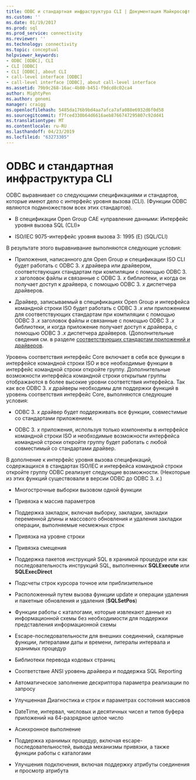 ```yaml
---
title: ODBC и стандартная инфраструктура CLI | Документация Майкрософт
ms.custom: ''
ms.date: 01/19/2017
ms.prod: sql
ms.prod_service: connectivity
ms.reviewer: ''
ms.technology: connectivity
ms.topic: conceptual
helpviewer_keywords:
- ODBC [ODBC], CLI
- CLI [ODBC]
- CLI [ODBC], about CLI
- call-level interface [ODBC]
- call-level interface [ODBC], about call-level interface
ms.assetid: 79b9c268-16ac-4b80-b451-f9dcd8c02ca4
author: MightyPen
ms.author: genemi
manager: craigg
ms.openlocfilehash: 5485da176b9bd4aa7afca7afa088e6932d6f0d58
ms.sourcegitcommit: f7fced330b64d6616aeb8766747295807c92dd41
ms.translationtype: MT
ms.contentlocale: ru-RU
ms.lasthandoff: 04/23/2019
ms.locfileid: "63273305"
---
```

# <a name="odbc-and-the-standard-cli"></a>ODBC и стандартная инфраструктура CLI
ODBC выравнивает со следующими спецификациями и стандартов, которые имеют дело с интерфейс уровня вызова (CLI). (Функции ODBC являются подмножеством всех этих стандартов).  
  
-   В спецификации Open Group CAE «управление данными: Интерфейс уровня вызова SQL (CLI)»  
  
-   ISO/IEC 9075-интерфейс уровня вызова 3: 1995 (E) (SQL/CLI)  
  
 В результате этого выравнивание выполняются следующие условия:  
  
-   Приложения, написанного для Open Group и спецификации ISO CLI будет работать с ODBC 3. *x* драйвера или драйвером, соответствующих стандартам при компиляции с помощью ODBC 3. *x* заголовок файлы и связанные с ODBC 3. *x* библиотеки, и когда он получает доступ к драйвера, с помощью ODBC 3. *x* диспетчера драйверов.  
  
-   Драйвер, записываемый в спецификациях Open Group и интерфейса командной строки ISO будет работать с ODBC 3 *.x* или приложением для соответствующих стандартам при компиляции с помощью ODBC 3 *.x* заголовок файлы и связанные с помощью ODBC 3 *.x* библиотеки, и когда приложение получает доступ к драйвера, с помощью ODBC 3 *.x* диспетчера драйверов. (Дополнительные сведения см. в разделе [соответствующих стандартам приложений и драйверов](../../odbc/reference/develop-app/standards-compliant-applications-and-drivers.md).  
  
 Уровень соответствия интерфейс Core включает в себя все функции в интерфейсе командной строки ISO и все необходимые функции в интерфейс командной строки откройте группу. Дополнительные возможности интерфейса командной строки открытым группы отображаются в более высокие уровни соответствия интерфейса. Так как все ODBC 3. *x* драйверы необходимы для поддержки функций в уровень соответствия интерфейс Core, выполняются следующие условия:  
  
-   ODBC 3. *x* драйвер будет поддерживать все функции, совместимые со стандартами приложением.  
  
-   ODBC 3. *x* приложения, используя только компоненты в интерфейсе командной строки ISO и необходимые возможности интерфейса командной строки откройте группу будет работать с любой совместимый со стандартами драйвер.  
  
 В дополнение к интерфейс уровня вызова спецификаций, содержащихся в стандартах ISO/IEC и интерфейса командной строки откройте группу ODBC реализует следующие возможности. (Некоторые из этих функций существовали в версии ODBC до ODBC 3. *x*.)  
  
-   Многострочные выборки вызовом одной функции  
  
-   Привязка к массив параметров  
  
-   Поддержка закладок, включая выборку, закладки, закладки переменной длины и массового обновления и удаления закладки операции, выполняемые несмежных строк  
  
-   Привязка на уровне строки  
  
-   Привязка смещения  
  
-   Поддержка пакетов инструкций SQL в хранимой процедуре или как последовательность инструкций SQL, выполненных **SQLExecute** или **SQLExecDirect**  
  
-   Подсчеты строк курсора точное или приблизительное  
  
-   Расположенный путем вызова функции update и операции удаления и пакетные обновления и удаления (**SQLSetPos**)  
  
-   Функции работы с каталогами, которые извлекают данные из информационной схемы без необходимости для поддержки представления информационной схемы  
  
-   Escape-последовательности для внешних соединений, скалярные функции, литералами даты и времени, литералы интервала и хранимых процедур  
  
-   Библиотеки перевода кодовых страниц  
  
-   Соответствие ANSI уровень драйвера и поддержка SQL Reporting  
  
-   Автоматическое заполнение дескриптора параметра реализации по запросу  
  
-   Улучшенная Диагностика и строк и параметрах состояния массивов  
  
-   DateTime, интервал, числовых и десятичных чисел и типов буфера приложений на 64-разрядное целое число  
  
-   Асинхронное выполнение  
  
-   Поддержка хранимых процедур, включая escape-последовательностей, вывода механизмы привязки, а также функции работы с каталогами  
  
-   Улучшения подключения, включая поддержку атрибуты соединения и просмотр атрибута
